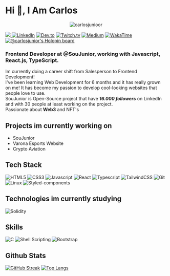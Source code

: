 # Hi 👋, I Am Carlos

<p align="center"> <img src="https://komarev.com/ghpvc/?username=carlosjunioor&label=Profile%20views&color=0e75b6&style=flat" alt="carlosjunioor" /> </p>

<a href="https://twitter.com/CarlosJuniordev" target="_blank" rel="noreferrer"><img
src="https://img.shields.io/twitter/follow/CarlosJuniorDev?logo=twitter&style=for-the-badge&color=0891b2&labelColor=1c1917"
/>
[![LinkedIn](https://img.shields.io/badge/LinkedIn-0077B5?style=for-the-badge&logo=linkedin&logoColor=white)](https://www.linkedin.com/in/carlosjuniordev/)
[![Dev.to](https://img.shields.io/badge/dev.to-0A0A0A?style=for-the-badge&logo=devdotto&logoColor=white)](https://dev.to/carlosjuniordev)
[![Twitch.tv](https://img.shields.io/badge/Twitch-9146FF?style=for-the-badge&logo=twitch&logoColor=white)](https://www.twitch.tv/insanity75)
[![Medium](https://img.shields.io/badge/Medium-12100E?style=for-the-badge&logo=medium&logoColor=white)](https://medium.com/@carlos-junior)
[![WakaTime](https://img.shields.io/badge/WakaTime-000000?style=for-the-badge&logo=WakaTime&logoColor=white)](https://wakatime.com/@CarlosJuniordev)
[![@carlosjunior's Holopin board](https://holopin.io/api/user/board?user=carlosjunior)](https://holopin.io/@carlosjunior)


### Frontend Developer at @SouJunior, working with Javascript, React.js, TypeScript.

Im currently doing a career shift from Salesperson to Frontend Development! <br>
I've been learning Web Development for 6 months and it has really grown on me! It has become my passion to develop cool-looking websites that people love to use.<br>
SouJunior is Open-Source project that have ***16.000 followers*** on LinkedIn and with 30 people at least working on the project.<br>
Passionate about **Web3** and NFT's

## Projects im currently working on

- SouJunior
- Varona Esports Website
- Crypto Aviation 


## Tech Stack
![HTML5](https://img.shields.io/badge/HTML5-E34F26?style=for-the-badge&logo=html5&logoColor=white)
![CSS3](https://img.shields.io/badge/CSS3-1572B6?style=for-the-badge&logo=css3&logoColor=white)
![Javascript](https://img.shields.io/badge/JavaScript-323330?style=for-the-badge&logo=javascript&logoColor=F7DF1E)
![React](https://img.shields.io/badge/React-20232A?style=for-the-badge&logo=react&logoColor=61DAFB)
![Typescript](https://img.shields.io/badge/TypeScript-007ACC?style=for-the-badge&logo=typescript&logoColor=white)
![TailwindCSS](https://img.shields.io/badge/Tailwind_CSS-38B2AC?style=for-the-badge&logo=tailwind-css&logoColor=white)
![Git](https://img.shields.io/badge/GIT-E44C30?style=for-the-badge&logo=git&logoColor=white)
![Linux](https://img.shields.io/badge/Linux-FCC644?style=for-the-badge&logo=linux&logoColor=black)
![Styled-components](https://img.shields.io/badge/styled--components-DB7093?style=for-the-badge&logo=styled-components&logoColor=white)

## Technologies im currently studying
![Solidity](https://img.shields.io/badge/Solidity-e6e6e6?style=for-the-badge&logo=solidity&logoColor=black)

## Skills

![C](https://img.shields.io/badge/C-00599C?style=for-the-badge&logo=c&logoColor=white)
![Shell Scripting](https://img.shields.io/badge/Shell_Script-121011?style=for-the-badge&logo=gnu-bash&logoColor=white)
![Bootstrap](https://img.shields.io/badge/Bootstrap-563D7C?style=for-the-badge&logo=bootstrap&logoColor=white)

## Github Stats
  
 [![GitHub Streak](https://streak-stats.demolab.com/?user=CarlosJunioor&theme=react)](https://git.io/streak-stats)
 [![Top Langs](https://github-readme-stats.vercel.app/api/top-langs/?username=CarlosJunioor&layout=compact&theme=react&hide=c,java,shell)](https://github.com/anuraghazra/github-readme-stats)
